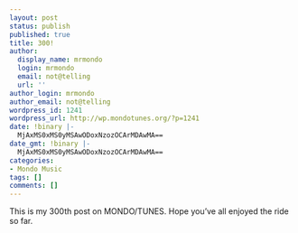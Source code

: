 ```yaml
---
layout: post
status: publish
published: true
title: 300!
author:
  display_name: mrmondo
  login: mrmondo
  email: not@telling
  url: ''
author_login: mrmondo
author_email: not@telling
wordpress_id: 1241
wordpress_url: http://wp.mondotunes.org/?p=1241
date: !binary |-
  MjAxMS0xMS0yMSAwODoxNzozOCArMDAwMA==
date_gmt: !binary |-
  MjAxMS0xMS0yMSAwODoxNzozOCArMDAwMA==
categories:
- Mondo Music
tags: []
comments: []
---
```

This is my 300th post on MONDO/TUNES.
Hope you&#8217;ve all enjoyed the ride so far.
